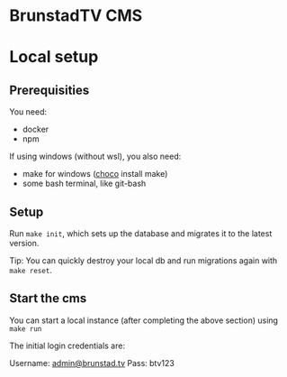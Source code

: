 
# BrunstadTV CMS

# Local setup

## Prerequisities

You need:
- docker
- npm

If using windows (without wsl), you also need:
- make for windows ([choco](https://chocolatey.org/install) install make)
- some bash terminal, like git-bash

## Setup

Run `make init`, which sets up the database and migrates it to the latest version.

Tip: You can quickly destroy your local db and run migrations again with `make reset`.

## Start the cms

You can start a local instance (after completing the above section) using `make run`

The initial login credentials are:

Username: admin@brunstad.tv
Pass: btv123


